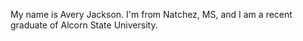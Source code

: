 My name is Avery Jackson. I'm from Natchez, MS, and I am a recent graduate of Alcorn State 
University.
